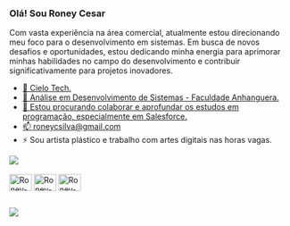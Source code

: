 ### Olá! Sou Roney Cesar 
<p align="left">
Com vasta experiência na área comercial, atualmente estou direcionando meu foco para o desenvolvimento em sistemas. Em busca de novos desafios e oportunidades, estou dedicando minha energia para aprimorar minhas habilidades no campo do desenvolvimento e contribuir significativamente para projetos inovadores.    <a href="https://www.youtube.com/channel/UCViaNBT0SIeiVnZSEEtIfjw?sub_confirmation=1" target="_blank">
</p>

- 🔭 Cielo Tech.
- 🌱 Análise em Desenvolvimento de Sistemas - Faculdade Anhanguera.
- 👯 Estou procurando colaborar e aprofundar os estudos em programação, especialmente em Salesforce.
- 📫 roneycsilva@gmail.com
- ⚡ Sou artista plástico e trabalho com artes digitais nas horas vagas.

<picture>
  <source
    srcset="https://github-readme-stats.vercel.app/api?username=roneycsilva&show_icons=true&theme=dark"
    media="(prefers-color-scheme: dark)"
  />
  <source
    srcset="https://github-readme-stats.vercel.app/api?username=roneycsilva&show_icons=true"
    media="(prefers-color-scheme: light), (prefers-color-scheme: no-preference)"
  />
  <img src="https://github-readme-stats.vercel.app/api?username=roneycsilva&show_icons=true" />
</picture>

<div style="display: inline_block"><br>
  <img align="center" alt="Roney-Salesforce" height="30" width="40" src="https://cdn.jsdelivr.net/gh/devicons/devicon@latest/icons/salesforce/salesforce-original.svg" />
  <img align="center" alt="Roney-Python" height="30" width="40" src="https://cdn.jsdelivr.net/gh/devicons/devicon@latest/icons/python/python-original.svg" />
  <img align="center" alt="Roney-Python" height="30" width="40"src="https://cdn.jsdelivr.net/gh/devicons/devicon@latest/icons/slack/slack-original.svg" />
    
##
<div> 
  <a href="https://www.linkedin.com/in/roneycsilva/" target="_blank"><img src="https://img.shields.io/badge/-LinkedIn-%230077B5?style=for-the-badge&logo=linkedin&logoColor=white" target="_blank"></a> 
</div>

</div>
